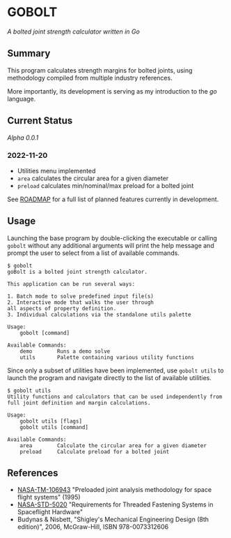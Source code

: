 # GOBOLT
*A bolted joint strength calculator written in Go*

## Summary
This program calculates strength margins for bolted joints, using methodology compiled from multiple industry references.

More importantly, its development is serving as my introduction to the *go* language.

## Current Status
*Alpha 0.0.1*

### 2022-11-20
- Utilities menu implemented
- `area` calculates the circular area for a given diameter
-  `preload` calculates min/nominal/max preload for a bolted joint

See [ROADMAP](ROADMAP.md) for a full list of planned features currently in development.

## Usage
Launching the base program by double-clicking the executable or calling `gobolt` without any additional arguments will print the help message and prompt the user to select from a list of available commands.

    $ gobolt
    goBolt is a bolted joint strength calculator.

    This application can be run several ways:

    1. Batch mode to solve predefined input file(s)
    2. Interactive mode that walks the user through
    all aspects of property definition.
    3. Individual calculations via the standalone utils palette

    Usage:
        gobolt [command]

    Available Commands:
        demo        Runs a demo solve
        utils       Palette containing various utility functions

Since only a subset of utilities have been implemented, use `gobolt utils` to launch the program and navigate directly to the list of available utilities.

    $ gobolt utils
    Utility functions and calculators that can be used independently from full joint definition and margin calculations.

    Usage:
        gobolt utils [flags]
        gobolt utils [command]

    Available Commands:
        area        Calculate the circular area for a given diameter
        preload     Calculate preload for a bolted joint

## References
- [NASA-TM-106943](https://ntrs.nasa.gov/citations/19960012183) "Preloaded joint analysis methodology for space flight systems" (1995)
- [NASA-STD-5020](https://standards.nasa.gov/standard/nasa/nasa-std-5020) "Requirements for Threaded Fastening Systems in Spaceflight Hardware"
- Budynas & Nisbett, "Shigley's Mechanical Engineering Design (8th edition)", 2006, McGraw-Hill, ISBN 978-0073312606 